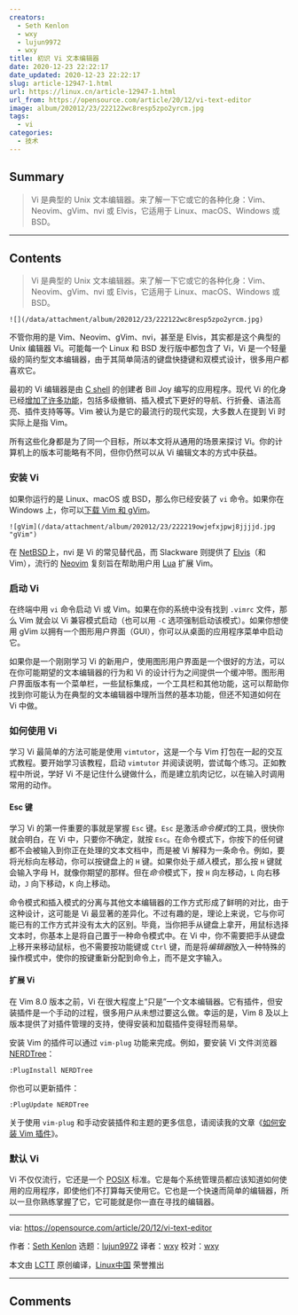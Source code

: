 ```yaml
---
creators:
  - Seth Kenlon
  - wxy
  - lujun9972
  - wxy
title: 初识 Vi 文本编辑器
date: 2020-12-23 22:22:17
date_updated: 2020-12-23 22:22:17
slug: article-12947-1.html
url: https://linux.cn/article-12947-1.html
url_from: https://opensource.com/article/20/12/vi-text-editor
image: album/202012/23/222122wc8resp5zpo2yrcm.jpg
tags:
  - vi
categories:
  - 技术
---
```


## Summary

> Vi 是典型的 Unix 文本编辑器。来了解一下它或它的各种化身：Vim、Neovim、gVim、nvi 或 Elvis，它适用于 Linux、macOS、Windows 或 BSD。

***

<!-- more -->

## Contents

> 
> Vi 是典型的 Unix 文本编辑器。来了解一下它或它的各种化身：Vim、Neovim、gVim、nvi 或 Elvis，它适用于 Linux、macOS、Windows 或 BSD。
> 
> 
> 

`![](/data/attachment/album/202012/23/222122wc8resp5zpo2yrcm.jpg)`

不管你用的是 Vim、Neovim、gVim、nvi，甚至是 Elvis，其实都是这个典型的 Unix 编辑器 Vi。可能每一个 Linux 和 BSD 发行版中都包含了 Vi，Vi 是一个轻量级的简约型文本编辑器，由于其简单简洁的键盘快捷键和双模式设计，很多用户都喜欢它。

最初的 Vi 编辑器是由 [C shell](https://opensource.com/article/20/8/tcsh) 的创建者 Bill Joy 编写的应用程序。现代 Vi 的化身已经[增加了许多功能](https://vimhelp.org/vi_diff.txt.html#vi-differences)，包括多级撤销、插入模式下更好的导航、行折叠、语法高亮、插件支持等等。Vim 被认为是它的最流行的现代实现，大多数人在提到 Vi 时实际上是指 Vim。

所有这些化身都是为了同一个目标，所以本文将从通用的场景来探讨 Vi。你的计算机上的版本可能略有不同，但你仍然可以从 Vi 编辑文本的方式中获益。

### 安装 Vi

如果你运行的是 Linux、macOS 或 BSD，那么你已经安装了 `vi` 命令。如果你在 Windows 上，你可以[下载 Vim 和 gVim](https://www.vim.org/download.php)。

`![gVim](/data/attachment/album/202012/23/222219owjefxjpwj8jjjjd.jpg "gVim")`

在 [NetBSD](https://opensource.com/article/19/3/netbsd-raspberry-pi)上，nvi 是 Vi 的常见替代品，而 Slackware 则提供了 [Elvis](https://github.com/mbert/elvis)（和 Vim），流行的 [Neovim](http://neovim.io) 复刻旨在帮助用户用 [Lua](https://opensource.com/article/20/2/lua-cheat-sheet) 扩展 Vim。

### 启动 Vi

在终端中用 `vi` 命令启动 Vi 或 Vim。如果在你的系统中没有找到 `.vimrc` 文件，那么 Vim 就会以 Vi 兼容模式启动（也可以用 `-C` 选项强制启动该模式）。如果你想使用 gVim 以拥有一个图形用户界面（GUI），你可以从桌面的应用程序菜单中启动它。

如果你是一个刚刚学习 Vi 的新用户，使用图形用户界面是一个很好的方法，可以在你可能期望的文本编辑器的行为和 Vi 的设计行为之间提供一个缓冲带。图形用户界面版本有一个菜单栏，一些鼠标集成，一个工具栏和其他功能，这可以帮助你找到你可能认为在典型的文本编辑器中理所当然的基本功能，但还不知道如何在 Vi 中做。

### 如何使用 Vi

学习 Vi 最简单的方法可能是使用 `vimtutor`，这是一个与 Vim 打包在一起的交互式教程。要开始学习该教程，启动 `vimtutor` 并阅读说明，尝试每个练习。正如教程中所说，学好 Vi 不是记住什么键做什么，而是建立肌肉记忆，以在输入时调用常用的动作。

#### Esc 键

学习 Vi 的第一件重要的事就是掌握 `Esc` 键。`Esc` 是激活*命令模式*的工具，很快你就会明白，在 Vi 中，只要你不确定，就按 `Esc`。在命令模式下，你按下的任何键都不会被输入到你正在处理的文本文档中，而是被 Vi 解释为一条命令。例如，要将光标向左移动，你可以按键盘上的 `H` 键。如果你处于*插入*模式，那么按 `H` 键就会输入字母 H，就像你期望的那样。但在*命令*模式下，按 `H` 向左移动，`L` 向右移动，`J` 向下移动，`K` 向上移动。

命令模式和插入模式的分离与其他文本编辑器的工作方式形成了鲜明的对比，由于这种设计，这可能是 Vi 最显著的差异化。不过有趣的是，理论上来说，它与你可能已有的工作方式并没有太大的区别。毕竟，当你把手从键盘上拿开，用鼠标选择文本时，你基本上是将自己置于一种命令模式中。在 Vi 中，你不需要把手从键盘上移开来移动鼠标，也不需要按功能键或 `Ctrl` 键，而是将*编辑器*放入一种特殊的操作模式中，使你的按键重新分配到命令上，而不是文字输入。

#### 扩展 Vi

在 Vim 8.0 版本之前，Vi 在很大程度上“只是”一个文本编辑器。它有插件，但安装插件是一个手动的过程，很多用户从未想过要这么做。幸运的是，Vim 8 及以上版本提供了对插件管理的支持，使得安装和加载插件变得轻而易举。

安装 Vim 的插件可以通过 `vim-plug` 功能来完成。例如，要安装 Vi 文件浏览器 [NERDTree](https://www.vim.org/scripts/script.php?script_id=1658)：

```shell
:PlugInstall NERDTree
```

你也可以更新插件：

```shell
:PlugUpdate NERDTree
```

关于使用 `vim-plug` 和手动安装插件和主题的更多信息，请阅读我的文章《[如何安装 Vim 插件](https://opensource.com/article/20/2/how-install-vim-plugins)》。

### 默认 Vi

Vi 不仅仅流行，它还是一个 [POSIX](https://opensource.com/article/19/7/what-posix-richard-stallman-explains) 标准。它是每个系统管理员都应该知道如何使用的应用程序，即使他们不打算每天使用它。它也是一个快速而简单的编辑器，所以一旦你熟练掌握了它，它可能就是你一直在寻找的编辑器。

---

via: <https://opensource.com/article/20/12/vi-text-editor>

作者：[Seth Kenlon](https://opensource.com/users/seth) 选题：[lujun9972](https://github.com/lujun9972) 译者：[wxy](https://github.com/wxy) 校对：[wxy](https://github.com/wxy)

本文由 [LCTT](https://github.com/LCTT/TranslateProject) 原创编译，[Linux中国](https://linux.cn/) 荣誉推出

***

## Comments

